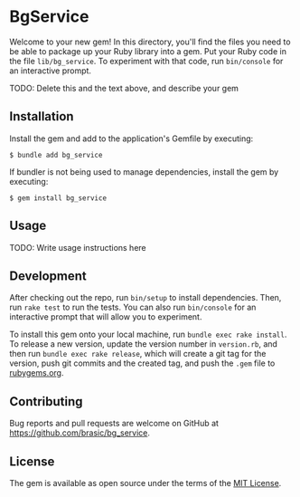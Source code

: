 # BgService

Welcome to your new gem! In this directory, you'll find the files you need to be able to package up your Ruby library into a gem. Put your Ruby code in the file `lib/bg_service`. To experiment with that code, run `bin/console` for an interactive prompt.

TODO: Delete this and the text above, and describe your gem

## Installation

Install the gem and add to the application's Gemfile by executing:

    $ bundle add bg_service

If bundler is not being used to manage dependencies, install the gem by executing:

    $ gem install bg_service

## Usage

TODO: Write usage instructions here

## Development

After checking out the repo, run `bin/setup` to install dependencies. Then, run `rake test` to run the tests. You can also run `bin/console` for an interactive prompt that will allow you to experiment.

To install this gem onto your local machine, run `bundle exec rake install`. To release a new version, update the version number in `version.rb`, and then run `bundle exec rake release`, which will create a git tag for the version, push git commits and the created tag, and push the `.gem` file to [rubygems.org](https://rubygems.org).

## Contributing

Bug reports and pull requests are welcome on GitHub at https://github.com/brasic/bg_service.

## License

The gem is available as open source under the terms of the [MIT License](https://opensource.org/licenses/MIT).
